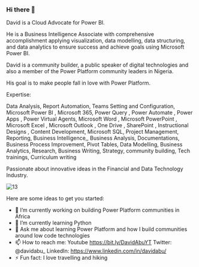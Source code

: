 ### Hi there 👋 
David is a Cloud Advocate for Power BI.

He is a Business Intelligence Associate with comprehensive accomplishment applying visualization, data modelling, data structuring, and data analytics to ensure success and achieve goals using Microsoft Power BI.

David is a community builder, a public speaker of digital technologies and also a member of the Power Platform community leaders in Nigeria.

His goal is to make people fall in love with Power Platform.

Expertise:

Data Analysis, Report Automation, Teams Setting and Configuration, Microsoft Power BI , Microsoft 365, Power Query , Power Automate , Power Apps , Power Virtual Agents, Microsoft Word , Microsoft PowerPoint , Microsoft Excel , Microsoft Outlook , One Drive , SharePoint , Instructional Designs , Content Development, Microsoft SQL, Project Management, Reporting, Business Intelligence,, Business Analysis, Documentations, Business Process Improvement, Pivot Tables, Data Modelling, Business Analytics, Research, Business Writing, Strategy, community building, Tech trainings, Curriculum writing

Passionate about innovative ideas in the Financial and Data Technology Industry.

![13](https://user-images.githubusercontent.com/62744230/147518432-011bc263-f6ce-4c95-9c6d-e8cf3c3772de.jpeg)


Here are some ideas to get you started:

- 🔭 I’m currently working on building Power Platform communities in Africa
- 🌱 I’m currently learning Python
- 💬 Ask me about learning Power Platform and how I build communities around low code technologies
- 📫 How to reach me: Youtube https://bit.ly/DavidAbuYT
                      Twitter: @davidabu_
                      LinkedIn: https://www.linkedin.com/in/davidabu/
- ⚡ Fun fact: I love travelling and hiking


